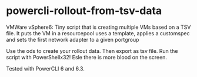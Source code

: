 # powercli-rollout-from-tsv-data
VMWare vSphere6: Tiny script that is creating multiple VMs based on a TSV file. It puts the VM in a resourcepool uses a template, applies a customspec and sets the first network adapter to a given portgroup

Use the ods to create your rollout data. Then export as tsv file. Run the script with PowerShellx32! Esle there is more blood on the screen.

Tested with PowerCLI 6 and 6.3.
